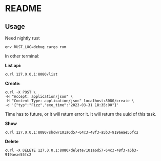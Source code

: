 # README #

## Usage ##

Need nightly rust

`env RUST_LOG=debug cargo run` 

In other terminal: 

**List api:** 

`curl 127.0.0.1:8080/list`

**Create:** 

```shell
curl -X POST \
-H "Accept: application/json" \
-H "Content-Type: application/json" localhost:8080/create \
-d '{"typ":"Fizz","exe_time":"2023-03-31 18:35:00"}'
```

Time has to future, or it will return error it. It will return the uuid of this task.

**Show**

`curl 127.0.0.1:8080/show/101a6d57-64c3-48f3-a5b3-919aeae55fc2`

**Delete**

`curl -X DELETE 127.0.0.1:8080/delete/101a6d57-64c3-48f3-a5b3-919aeae55fc2`
